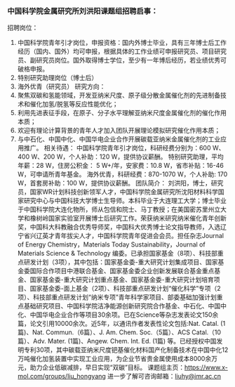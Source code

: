 ### 中国科学院金属研究所刘洪阳课题组招聘启事：
招聘岗位：
1.	中国科学院青年引才岗位，申报资格：国内外博士毕业，具有三年博士后工作经历（国内、国外）均可申报，根据具体的工作业绩可申报研究员、项目研究员、副研究员岗位。国外取得博士学位，至少有一年博后经历，若业绩优秀可破格申报。
2.	特别研究助理岗位（博士后）
3.	海外优青（研究员）
研究方向：
1. 聚焦双碳和氢能领域，开发亚纳米尺度、原子级分散金属催化剂的先进制备技术和催化加氢/脱氢等反应性能优化；
2. 利用先进表征手段，在原子、分子水平理解亚纳米尺度金属催化剂的催化作用本质；
3. 欢迎有理论计算背景的青年人才加入团队开展理论模拟研究催化作用本质；
4. 与中石化、中国中化、中国华电企业合作开展碳载亚纳米金属催化剂的工业应用推广。
相关待遇：
中国科学院青年引才岗位，科研经费分别为：600 W、400 W、200 W，个人补助：120 W，提供协议薪酬。
特别研究助理，平均年薪：28 W，住房公积金： 5 W+/年，安家费：10.8 W，省市补贴：16-46 W，可申请所青年基金。
海外优青，科研经费：870-1070 W，个人补助: 170 W，首套房补助：100 W，提供协议薪酬。
团队简介：
刘洪阳，博士，研究员，国家WR计划科技创新领军人才，中国科学院金属研究所沈阳材料科学国家研究中心与中国科技大学博士生导师。本科毕业于大连理工大学；博士毕业于中国科学院大连化物所，师从包信和院士、马丁教授；在美国密苏里州立大学和橡树岭国家实验室开展博士后研究工作。荣获纳米研究纳米催化青年创新奖，中国科大科教融合优秀导师奖，中国科大优秀博士论文指导教师，入选辽宁省兴辽英才青年拔尖人才，中国科学院青年促进会会员。担任杂志Journal of Energy Chemistry，Materials Today Sustainability，Journal of Materials Science & Technology 编委。已承担国家基金（8项）、科技部重点研发计划（3项），其中包括：国家基金委-重大研究计划集成项目、国家基金委国际合作项目中港联合基金、国家基金委企业创新发展联合基金重点基金、国家基金委-重大研究计划重点基金、国家基金委-重大研究计划培育项目、国家基金委-面上基金（2项）、科技部重点研发计划“催化科学”专项（2项）、科技部重点研发计划“纳米专项”青年科学家项目、部委基础加强计划重点基础研究项目、中国科学院洁净能源创新研究院合作基金、中石化、中国中化、中国华电企业合作等项目30余项。已在Science等杂志发表论文150余篇，论文引用10000余次。近5年，以通讯作者发表性论文包括:Nat. Catal. (1篇)、Nat. Commun.（6篇）、J. Am. Chem. Soc.（5篇）、ACS Catal.（10篇）、Adv. Mater. (1篇)、Angew. Chem. Int. Ed. (1篇) 等。已经授权中国发明专利30项，其中碳载亚纳米尺度钯基催化材料国产化制备技术在中国中化12万吨催化加氢装置中实现工业应用，为企业节省贵金属使用成本8000余万元，助力企业低碳减排，早日实现“双碳”目标。
课题组主页：https://www.x-mol.com/groups/liu_hongyang
进一步了解可咨询邮箱：liuhy@imr.ac.cn 

